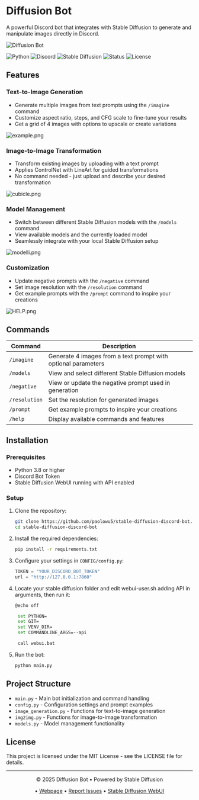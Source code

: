 # Diffusion Bot

A powerful Discord bot that integrates with Stable Diffusion to generate and manipulate images directly in Discord.

<div align="left">
  <img src="https://i.postimg.cc/76644nJS/slim-imagine.jpg" alt="Diffusion Bot">
</div>

![Python](https://img.shields.io/badge/Python-3.8%2B-blue?logo=python)
![Discord](https://img.shields.io/badge/Discord-Bot-7289DA?logo=discord)
![Stable Diffusion](https://img.shields.io/badge/Stable%20Diffusion-WebUI-orange)
![Status](https://img.shields.io/badge/Status-Active-success)
![License](https://img.shields.io/badge/License-MIT-green)

## Features

### Text-to-Image Generation

- Generate multiple images from text prompts using the `/imagine` command
- Customize aspect ratio, steps, and CFG scale to fine-tune your results
- Get a grid of 4 images with options to upscale or create variations

![example.png](https://i.postimg.cc/C5tYKnpd/example.png)

### Image-to-Image Transformation

- Transform existing images by uploading with a text prompt
- Applies ControlNet with LineArt for guided transformations
- No command needed - just upload and describe your desired transformation

![cubicle.png](https://i.postimg.cc/FszFymPh/cubicle.png)

### Model Management

- Switch between different Stable Diffusion models with the `/models` command
- View available models and the currently loaded model
- Seamlessly integrate with your local Stable Diffusion setup

![modelli.png](https://i.postimg.cc/rF7T5409/modelli.png)

### Customization

- Update negative prompts with the `/negative` command
- Set image resolution with the `/resolution` command
- Get example prompts with the `/prompt` command to inspire your creations

![HELP.png](https://i.postimg.cc/HWh1CM2C/HELP.png)

## Commands

| Command       | Description                                                   |
| ------------- | ------------------------------------------------------------- |
| `/imagine`    | Generate 4 images from a text prompt with optional parameters |
| `/models`     | View and select different Stable Diffusion models             |
| `/negative`   | View or update the negative prompt used in generation         |
| `/resolution` | Set the resolution for generated images                       |
| `/prompt`     | Get example prompts to inspire your creations                 |
| `/help`       | Display available commands and features                       |

## Installation

### Prerequisites

- Python 3.8 or higher
- Discord Bot Token
- Stable Diffusion WebUI running with API enabled

### Setup

1. Clone the repository:

   ```bash
   git clone https://github.com/paolowu5/stable-diffusion-discord-bot.git
   cd stable-diffusion-discord-bot
   ```

2. Install the required dependencies:

   ```bash
   pip install -r requirements.txt
   ```

3. Configure your settings in `CONFIG/config.py`:

   ```python
   TOKEN = "YOUR_DISCORD_BOT_TOKEN"
   url = "http://127.0.0.1:7860"
   ```

4. Locate your stable diffusion folder and edit webui-user.sh adding API in arguments, then run it:

   ```bash
   @echo off

    set PYTHON=
    set GIT=
    set VENV_DIR=
    set COMMANDLINE_ARGS=--api

    call webui.bat
   ```

5. Run the bot:
   ```bash
   python main.py
   ```

## Project Structure

- `main.py` - Main bot initialization and command handling
- `config.py` - Configuration settings and prompt examples
- `image_generation.py` - Functions for text-to-image generation
- `img2img.py` - Functions for image-to-image transformation
- `models.py` - Model management functionality

## License

This project is licensed under the MIT License - see the LICENSE file for details.

---

<div align="center">
  <p>© 2025 Diffusion Bot • Powered by Stable Diffusion</p>
  
  <p>• 
    <a href="https://diffusionbot.pages.dev" target="_blank">Webpage</a> • 
    <a href="https://github.com/paolowu5/stable-diffusion-discord-bot/issues" target="_blank">Report Issues</a> • 
    <a href="https://github.com/AUTOMATIC1111/stable-diffusion-webui target="_blank">Stable Diffusion WebUI</a>
  </p>
</div>
